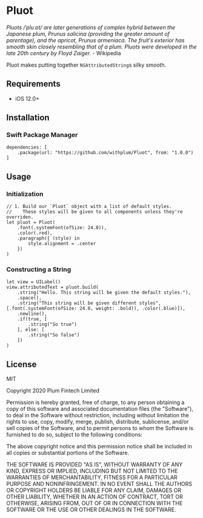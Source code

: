 # Pluot

_Pluots /ˈpluːɒt/ are later generations of complex hybrid between the Japanese plum, Prunus salicina (providing the greater amount of parentage), and the apricot, Prunus armeniaca. The fruit's exterior has smooth skin closely resembling that of a plum. Pluots were developed in the late 20th century by Floyd Zaiger._ - Wikipedia

Pluot makes putting together `NSAttributedString`s silky smooth. 

## Requirements

- iOS 12.0+

## Installation

### Swift Package Manager

```
dependencies: [
    .package(url: "https://github.com/withplum/Pluot", from: "1.0.0")
]
```

## Usage

### Initialization

```
// 1. Build our `Pluot` object with a list of default styles.
//    These styles will be given to all components unless they're overriden. 
let pluot = Pluot(
    .font(.systemFont(ofSize: 24.0)),
    .color(.red),
    .paragraph({ (style) in
        style.alignment = .center
    })
)
```

### Constructing a String

```
let view = UILabel()
view.attributedText = pluot.build(
    .string("Hello. This string will be given the default styles."),
    .space(),
    .string("This string will be given different styles", [.font(.systemFont(ofSize: 24.0, weight: .bold)), .color(.blue)]),
    .newline(),
    .if(true, [
        .string("So true")
    ], else: [
        .string("So false")
    ])
)
```

## License

MIT

Copyright 2020 Plum Fintech Limited

Permission is hereby granted, free of charge, to any person obtaining a copy of this software and associated documentation files (the "Software"), to deal in the Software without restriction, including without limitation the rights to use, copy, modify, merge, publish, distribute, sublicense, and/or sell copies of the Software, and to permit persons to whom the Software is furnished to do so, subject to the following conditions:

The above copyright notice and this permission notice shall be included in all copies or substantial portions of the Software.

THE SOFTWARE IS PROVIDED "AS IS", WITHOUT WARRANTY OF ANY KIND, EXPRESS OR IMPLIED, INCLUDING BUT NOT LIMITED TO THE WARRANTIES OF MERCHANTABILITY, FITNESS FOR A PARTICULAR PURPOSE AND NONINFRINGEMENT. IN NO EVENT SHALL THE AUTHORS OR COPYRIGHT HOLDERS BE LIABLE FOR ANY CLAIM, DAMAGES OR OTHER LIABILITY, WHETHER IN AN ACTION OF CONTRACT, TORT OR OTHERWISE, ARISING FROM, OUT OF OR IN CONNECTION WITH THE SOFTWARE OR THE USE OR OTHER DEALINGS IN THE SOFTWARE.

